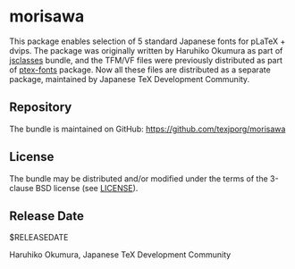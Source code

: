 # morisawa

This package enables selection of 5 standard Japanese fonts
for pLaTeX + dvips.
The package was originally written by Haruhiko Okumura as part of
[jsclasses](https://github.com/texjporg/jsclasses) bundle,
and the TFM/VF files were previously distributed as part of
[ptex-fonts](ttps://github.com/texjporg/ptex-fonts) package.
Now all these files are distributed as a separate package,
maintained by Japanese TeX Development Community.

## Repository

The bundle is maintained on GitHub:
https://github.com/texjporg/morisawa

## License

The bundle may be distributed and/or modified under the terms of
the 3-clause BSD license (see [LICENSE](./LICENSE)).

## Release Date

$RELEASEDATE

Haruhiko Okumura,
Japanese TeX Development Community
